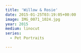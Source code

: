 ```yaml
---
title: 'Willow & Rosie'
date: 2015-01-25T03:19:05+00:00
image: IMG_0071_1024.jpg
year: 2015
medium: linocut
series:
  - Pet Portraits

---
```

